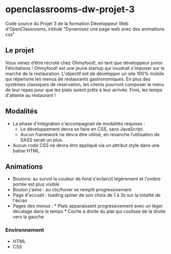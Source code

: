 # openclassrooms-dw-projet-3
Code source du Projet 3 de la formation Développeur Web d'OpenClassrooms, intitulé "Dynamisez une page web avec des animations css"

## Le projet
Vous venez d’être recruté chez Ohmyfood!, en tant que développeur junior. Félicitations !
Ohmyfood! est une jeune startup qui voudrait s'imposer sur le marché de la restauration. L'objectif est de développer un site 100% mobile qui répertorie les menus de restaurants gastronomiques. En plus
des systèmes classiques de réservation, les clients pourront composer le menu de leur repas pour que
les plats soient prêts à leur arrivée. Finis, les temps d'attente au restaurant !

## Modalités

* La phase d'intégration s'accompagnait de modalités requises :
    * Le développement devra se faire en CSS, sans JavaScript.
    * Aucun framework ne devra être utilisé, en revanche l’utilisation de SASS serait un plus.
* Aucun code CSS ne devra être appliqué via un attribut style dans une balise HTML.

## Animations

* Boutons: au survol la couleur de fond s'eclaircit légèrement et l'ombre portée est plus visible
* Bouton j'aime : au clic/hover se remplit progressivement
* Page d'accueil : loading spiner de son choix de 1 à 3s sur la totalité de l'écran
* Pages des menus :
        * Plats apparaissent progressivement avec un léger décalage dans le temps
        * Coche à droite du plat qui coulisse de la droite vers la gauche

### Environnement
* HTML
* CSS